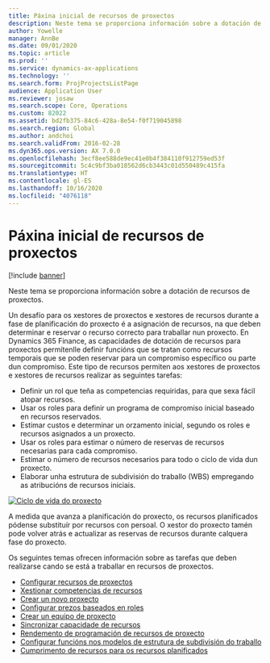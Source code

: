 ```yaml
---
title: Páxina inicial de recursos de proxectos
description: Neste tema se proporciona información sobre a dotación de recursos de proxectos.
author: Yowelle
manager: AnnBe
ms.date: 09/01/2020
ms.topic: article
ms.prod: ''
ms.service: dynamics-ax-applications
ms.technology: ''
ms.search.form: ProjProjectsListPage
audience: Application User
ms.reviewer: josaw
ms.search.scope: Core, Operations
ms.custom: 82022
ms.assetid: bd2fb375-84c6-428a-8e54-f0f719045898
ms.search.region: Global
ms.author: andchoi
ms.search.validFrom: 2016-02-28
ms.dyn365.ops.version: AX 7.0.0
ms.openlocfilehash: 3ecf8ee588de9ec41e0b4f384110f912759ed53f
ms.sourcegitcommit: 5c4c9bf3ba018562d6cb3443c01d550489c415fa
ms.translationtype: HT
ms.contentlocale: gl-ES
ms.lasthandoff: 10/16/2020
ms.locfileid: "4076118"
---
```

# <a name="project-resourcing-home-page"></a>Páxina inicial de recursos de proxectos

[!include [banner](../includes/banner.md)]

Neste tema se proporciona información sobre a dotación de recursos de proxectos.

Un desafío para os xestores de proxectos e xestores de recursos durante a fase de planificación do proxecto é a asignación de recursos, na que deben determinar e reservar o recurso correcto para traballar nun proxecto. En Dynamics 365 Finance, as capacidades de dotación de recursos para proxectos permítenlle definir funcións que se tratan como recursos temporais que se poden reservar para un compromiso específico ou parte dun compromiso. Este tipo de recursos permiten aos xestores de proxectos e xestores de recursos realizar as seguintes tarefas:

- Definir un rol que teña as competencias requiridas, para que sexa fácil atopar recursos.
- Usar os roles para definir un programa de compromiso inicial baseado en recursos reservados.
- Estimar custos e determinar un orzamento inicial, segundo os roles e recursos asignados a un proxecto.
- Usar os roles para estimar o número de reservas de recursos necesarias para cada compromiso.
- Estimar o número de recursos necesarios para todo o ciclo de vida dun proxecto.
- Elaborar unha estrutura de subdivisión do traballo (WBS) empregando as atribucións de recursos iniciais.

[![Ciclo de vida do proxecto](./media/projectresourcing02-1024x812.jpg)](./media/projectresourcing02.jpg)

A medida que avanza a planificación do proxecto, os recursos planificados pódense substituír por recursos con persoal. O xestor do proxecto tamén pode volver atrás e actualizar as reservas de recursos durante calquera fase do proxecto.

Os seguintes temas ofrecen información sobre as tarefas que deben realizarse cando se está a traballar en recursos de proxectos.

- [Configurar recursos de proxectos](set-up-project-resources.md)
- [Xestionar competencias de recursos](manage-resource-competencies.md)
- [Crear un novo proxecto](create-new-project.md)
- [Configurar prezos baseados en roles](set-up-role-based-pricing.md)
- [Crear un equipo de proxecto](create-project-team.md)
- [Sincronizar capacidade de recursos](synchronize-resource-capacity.md)
- [Rendemento de programación de recursos de proxecto](project-scheduling-performance.md)
- [Configurar funcións nos modelos de estrutura de subdivisión do traballo](set-up-roles-wbs-template.md)
- [Cumprimento de recursos para os recursos planificados](resource-fulfillment-planned-resources.md)
